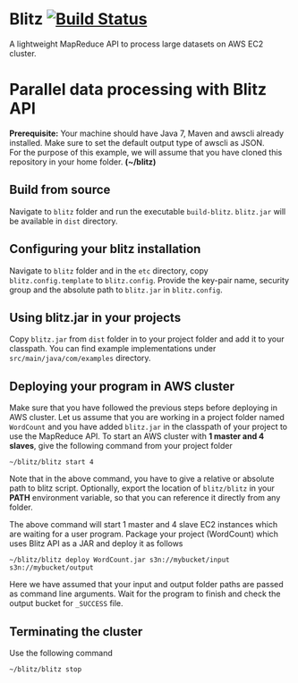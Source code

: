 # Blitz [![Build Status](https://travis-ci.org/rajeakshay/blitz.svg?branch=master)](https://travis-ci.org/rajeakshay/blitz)
  
A lightweight MapReduce API to process large datasets on AWS EC2 cluster.  

# Parallel data processing with Blitz API
**Prerequisite:** Your machine should have Java 7, Maven and awscli already installed. Make sure to set the default output type of awscli as JSON.  
For the purpose of this example, we will assume that you have cloned this repository in your home folder. **(~/blitz)**  

## Build from source
Navigate to `blitz` folder and run the executable `build-blitz`. `blitz.jar` will be available in `dist` directory.  

## Configuring your blitz installation
Navigate to `blitz` folder and in the `etc` directory, copy `blitz.config.template` to `blitz.config`. Provide the key-pair name, security group and the absolute path to `blitz.jar` in `blitz.config`.  

## Using blitz.jar in your projects
Copy `blitz.jar` from `dist` folder in to your project folder and add it to your classpath. You can find example implementations under `src/main/java/com/examples` directory.  

## Deploying your program in AWS cluster
Make sure that you have followed the previous steps before deploying in AWS cluster. Let us assume that you are working in a project folder named `WordCount` and you have added `blitz.jar` in the classpath of your project to use the MapReduce API. To start an AWS cluster with **1 master and 4 slaves**, give the following command from your project folder  
```
~/blitz/blitz start 4
```
Note that in the above command, you have to give a relative or absolute path to blitz script. Optionally, export the location of `blitz/blitz` in your **PATH** environment variable, so that you can reference it directly from any folder.  

The above command will start 1 master and 4 slave EC2 instances which are waiting for a user program. Package your project (WordCount) which uses Blitz API as a JAR and deploy it as follows  
```
~/blitz/blitz deploy WordCount.jar s3n://mybucket/input s3n://mybucket/output
```
Here we have assumed that your input and output folder paths are passed as command line arguments. Wait for the program to finish and check the output bucket for `_SUCCESS` file.  

## Terminating the cluster
Use the following command
```
~/blitz/blitz stop
```
